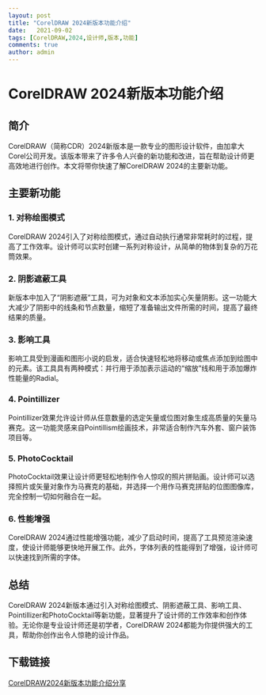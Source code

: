 ```yaml
---
layout: post
title: "CorelDRAW 2024新版本功能介绍"
date:   2021-09-02
tags: [CorelDRAW,2024,设计师,版本,功能]
comments: true
author: admin
---
```

# CorelDRAW 2024新版本功能介绍

## 简介
CorelDRAW（简称CDR）2024新版本是一款专业的图形设计软件，由加拿大Corel公司开发。该版本带来了许多令人兴奋的新功能和改进，旨在帮助设计师更高效地进行创作。本文将带你快速了解CorelDRAW 2024的主要新功能。

## 主要新功能

### 1. 对称绘图模式
CorelDRAW 2024引入了对称绘图模式，通过自动执行通常非常耗时的过程，提高了工作效率。设计师可以实时创建一系列对称设计，从简单的物体到复杂的万花筒效果。

### 2. 阴影遮蔽工具
新版本中加入了“阴影遮蔽”工具，可为对象和文本添加实心矢量阴影。这一功能大大减少了阴影中的线条和节点数量，缩短了准备输出文件所需的时间，提高了最终结果的质量。

### 3. 影响工具
影响工具受到漫画和图形小说的启发，适合快速轻松地将移动或焦点添加到绘图中的元素。该工具具有两种模式：并行用于添加表示运动的“缩放”线和用于添加爆炸性能量的Radial。

### 4. Pointillizer
Pointillizer效果允许设计师从任意数量的选定矢量或位图对象生成高质量的矢量马赛克。这一功能灵感来自Pointillism绘画技术，非常适合制作汽车外套、窗户装饰项目等。

### 5. PhotoCocktail
PhotoCocktail效果让设计师更轻松地制作令人惊叹的照片拼贴画。设计师可以选择照片或矢量对象作为马赛克的基础，并选择一个用作马赛克拼贴的位图图像库，完全控制一切如何融合在一起。

### 6. 性能增强
CorelDRAW 2024通过性能增强功能，减少了启动时间，提高了工具预览渲染速度，使设计师能够更快地开展工作。此外，字体列表的性能得到了增强，设计师可以快速找到所需的字体。

## 总结
CorelDRAW 2024新版本通过引入对称绘图模式、阴影遮蔽工具、影响工具、Pointillizer和PhotoCocktail等新功能，显著提升了设计师的工作效率和创作体验。无论你是专业设计师还是初学者，CorelDRAW 2024都能为你提供强大的工具，帮助你创作出令人惊艳的设计作品。

## 下载链接

[CorelDRAW2024新版本功能介绍分享](https://pan.quark.cn/s/e0bd313ea9ba)